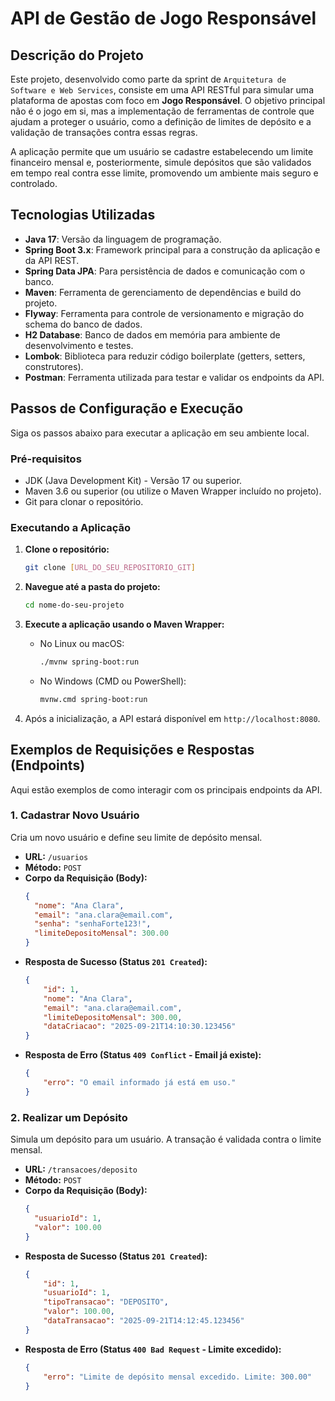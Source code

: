 # API de Gestão de Jogo Responsável

## Descrição do Projeto

Este projeto, desenvolvido como parte da sprint de `Arquitetura de Software e Web Services`, consiste em uma API RESTful para simular uma plataforma de apostas com foco em **Jogo Responsável**. O objetivo principal não é o jogo em si, mas a implementação de ferramentas de controle que ajudam a proteger o usuário, como a definição de limites de depósito e a validação de transações contra essas regras.

A aplicação permite que um usuário se cadastre estabelecendo um limite financeiro mensal e, posteriormente, simule depósitos que são validados em tempo real contra esse limite, promovendo um ambiente mais seguro e controlado.

## Tecnologias Utilizadas

* **Java 17**: Versão da linguagem de programação.
* **Spring Boot 3.x**: Framework principal para a construção da aplicação e da API REST.
* **Spring Data JPA**: Para persistência de dados e comunicação com o banco.
* **Maven**: Ferramenta de gerenciamento de dependências e build do projeto.
* **Flyway**: Ferramenta para controle de versionamento e migração do schema do banco de dados.
* **H2 Database**: Banco de dados em memória para ambiente de desenvolvimento e testes.
* **Lombok**: Biblioteca para reduzir código boilerplate (getters, setters, construtores).
* **Postman**: Ferramenta utilizada para testar e validar os endpoints da API.

## Passos de Configuração e Execução

Siga os passos abaixo para executar a aplicação em seu ambiente local.

### Pré-requisitos

* JDK (Java Development Kit) - Versão 17 ou superior.
* Maven 3.6 ou superior (ou utilize o Maven Wrapper incluído no projeto).
* Git para clonar o repositório.

### Executando a Aplicação

1.  **Clone o repositório:**
    ```bash
    git clone [URL_DO_SEU_REPOSITORIO_GIT]
    ```

2.  **Navegue até a pasta do projeto:**
    ```bash
    cd nome-do-seu-projeto
    ```

3.  **Execute a aplicação usando o Maven Wrapper:**
    * No Linux ou macOS:
        ```bash
        ./mvnw spring-boot:run
        ```
    * No Windows (CMD ou PowerShell):
        ```bash
        mvnw.cmd spring-boot:run
        ```

4.  Após a inicialização, a API estará disponível em `http://localhost:8080`.

## Exemplos de Requisições e Respostas (Endpoints)

Aqui estão exemplos de como interagir com os principais endpoints da API.

### 1. Cadastrar Novo Usuário

Cria um novo usuário e define seu limite de depósito mensal.

* **URL:** `/usuarios`
* **Método:** `POST`
* **Corpo da Requisição (Body):**
    ```json
    {
      "nome": "Ana Clara",
      "email": "ana.clara@email.com",
      "senha": "senhaForte123!",
      "limiteDepositoMensal": 300.00
    }
    ```
* **Resposta de Sucesso (Status `201 Created`):**
    ```json
    {
        "id": 1,
        "nome": "Ana Clara",
        "email": "ana.clara@email.com",
        "limiteDepositoMensal": 300.00,
        "dataCriacao": "2025-09-21T14:10:30.123456"
    }
    ```
* **Resposta de Erro (Status `409 Conflict` - Email já existe):**
    ```json
    {
        "erro": "O email informado já está em uso."
    }
    ```

### 2. Realizar um Depósito

Simula um depósito para um usuário. A transação é validada contra o limite mensal.

* **URL:** `/transacoes/deposito`
* **Método:** `POST`
* **Corpo da Requisição (Body):**
    ```json
    {
      "usuarioId": 1,
      "valor": 100.00
    }
    ```
* **Resposta de Sucesso (Status `201 Created`):**
    ```json
    {
        "id": 1,
        "usuarioId": 1,
        "tipoTransacao": "DEPOSITO",
        "valor": 100.00,
        "dataTransacao": "2025-09-21T14:12:45.123456"
    }
    ```
* **Resposta de Erro (Status `400 Bad Request` - Limite excedido):**
    ```json
    {
        "erro": "Limite de depósito mensal excedido. Limite: 300.00"
    }
    ```
